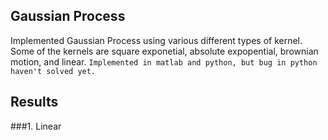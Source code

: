 ## Gaussian Process
Implemented Gaussian Process using various different types of kernel. Some of the 
kernels are square exponetial, absolute expopential, brownian motion, and linear.
```Implemented in matlab and python, but bug in python haven't solved yet.```

## Results 
###1. Linear



